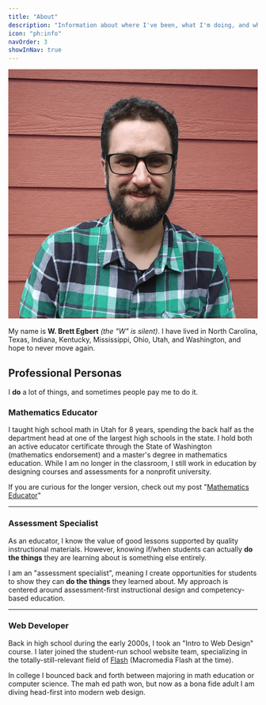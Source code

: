 ```yaml
---
title: "About"
description: "Information about where I've been, what I'm doing, and where I'm heading."
icon: "ph:info"
navOrder: 3
showInNav: true
---
```


![Brett Egbert](../../assets/brett-egbert.webp)

My name is **W. Brett Egbert** *(the "W" is silent)*. I have lived in North Carolina, Texas, Indiana, Kentucky, Mississippi, Ohio, Utah, and Washington, and hope to never move again.

## Professional Personas

I **do** a lot of things, and sometimes people pay me to do it.

### Mathematics Educator

I taught high school math in Utah for 8 years, spending the back half as the department head at one of the largest high schools in the state. I hold both an active educator certificate through the State of Washington (mathematics endorsement) and a master's degree in mathematics education. While I am no longer in the classroom, I still work in education by designing courses and assessments for a nonprofit university.

If you are curious for the longer version, check out my post "[Mathematics Educator](/posts/math-ed)"

---

### Assessment Specialist

As an educator, I know the value of good lessons supported by quality instructional materials. However, knowing if/when students can actually **do the things** they are learning about is something else entirely.

I am an "assessment specialist", meaning I create opportunities for students to show they can **do the things** they learned about. My approach is centered around assessment-first instructional design and competency-based education.

---

### Web Developer

Back in high school during the early 2000s, I took an "Intro to Web Design" course. I later joined the student-run school website team, specializing in the totally-still-relevant field of [Flash](https://en.wikipedia.org/wiki/Adobe_Flash) (Macromedia Flash at the time).

In college I bounced back and forth between majoring in math education or computer science. The mah ed path won, but now as a bona fide adult I am diving head-first into modern web design.

<style>
    main img {
        margin-inline: auto;
        width: 50%;
        max-width: 40rem;
        height: auto;
        border: 0.5rem solid var(--color-tertiary);
        border-radius: 5rem;
        /*padding: 1.5rem;*/
    }
</style>
